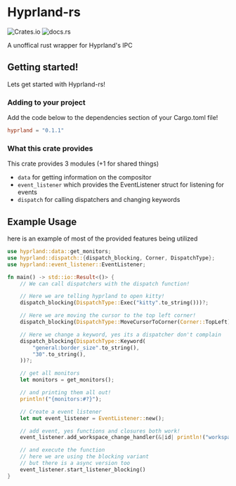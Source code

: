 # Hyprland-rs

![Crates.io](https://img.shields.io/crates/v/hyprland)
![docs.rs](https://img.shields.io/docsrs/hyprland)

A unoffical rust wrapper for Hyprland's IPC

## Getting started!

Lets get started with Hyprland-rs!

### Adding to your project

Add the code below to the dependencies section of your Cargo.toml file!

```toml
hyprland = "0.1.1"
```

### What this crate provides

This crate provides 3 modules (+1 for shared things)
 - `data` for getting information on the compositor
 - `event_listener` which provides the EventListener struct for listening for events
 - `dispatch` for calling dispatchers and changing keywords

## Example Usage

here is an example of most of the provided features being utilized

```rust
use hyprland::data::get_monitors;
use hyprland::dispatch::{dispatch_blocking, Corner, DispatchType};
use hyprland::event_listener::EventListener;

fn main() -> std::io::Result<()> {
	// We can call dispatchers with the dispatch function!

	// Here we are telling hyprland to open kitty!
	dispatch_blocking(DispatchType::Exec("kitty".to_string()))?;

	// Here we are moving the cursor to the top left corner!
	dispatch_blocking(DispatchType::MoveCursorToCorner(Corner::TopLeft))?;

	// Here we change a keyword, yes its a dispatcher don't complain
	dispatch_blocking(DispatchType::Keyword(
		"general:border_size".to_string(),
		"30".to_string(),
	))?;

	// get all monitors
	let monitors = get_monitors();

	// and printing them all out!
	println!("{monitors:#?}");

	// Create a event listener
	let mut event_listener = EventListener::new();

	// add event, yes functions and closures both work!
	event_listener.add_workspace_change_handler(&|id| println!("workspace changed to {id:#?}"));

	// and execute the function
	// here we are using the blocking variant
	// but there is a async version too
	event_listener.start_listener_blocking()
}
```
